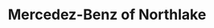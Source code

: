 ---
title: "Mercedez-Benz of Northlake"
url: /charlotte/mercedez-benz-of-northlake/
shop: Autohaus
---